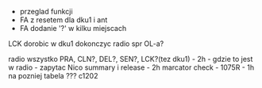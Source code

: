 
- przeglad funkcji
- FA z resetem dla dku1 i ant
- FA dodanie '?' w kilku miejscach

LCK dorobic w dku1
dokonczyc radio
spr OL-a?



radio wszystko PRA, CLN?, DEL?, SEN?, LCK?(tez dku1) - 2h - gdzie to jest w radio - zapytac Nico
summary i release - 2h
marcator check - 1075R - 1h
na pozniej tabela ???
c1202



